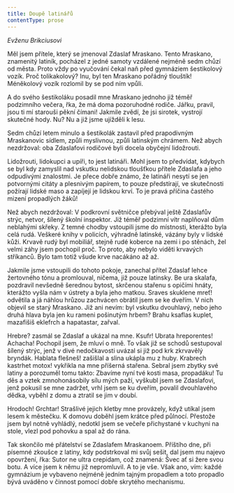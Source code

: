 ```yaml
---
title: Doupě latinářů
contentType: prose
---
```


_Evženu Brikciusovi_

  

Měl jsem přítele, který se jmenoval Zdaslaf Mraskano. Tento Mraskano, znamenitý latiník, pocházel z jedné samoty vzdálené nejméně sedm chůzí od města. Proto vždy po vyučování čekal naň před gymnáziem šestikolový vozík. Proč tolikakolový? Inu, byl ten Mraskano pořádný tlouštík! Méněkolový vozík rozlomil by se pod ním vpůli.

  

A do svého šestikoláku posadil mne Mraskano jednoho již téměř podzimního večera, řka, že má doma pozoruhodné rodiče. Jářku, pravil, jsou ti mí starouši pěkní čímani! Jakmile zvědí, že jsi sirotek, vystrojí skutečné hody. Nu? Nu a již jsme ujížděli k lesu.

  

Sedm chůzí letem minulo a šestikolák zastavil před prapodivným Mraskanovic sídlem, způli myslivnou, způli latinským chrámem. Než abych nezdržoval: oba Zdaslafovi rodičové byli docela obyčejní lidožrouti.

  

Lidožrouti, lidokupci a upíři, to jest latináři. Mohl jsem to předvídat, kdybych se byl kdy zamyslil nad vskutku nelidskou tloušťkou přítele Zdaslafa a jeho odpudivými znalostmi. Je přece dobře známo, že latináři nesytí se jen potvornými citáty a plesnivým papírem, to pouze předstírají, ve skutečnosti požírají lidské maso a zapíjejí je lidskou krví. To je pravá příčina častého mizení propadlých žáků!

  

Než abych nezdržoval: V podkrovní světničce přebýval ještě Zdaslafův strýc, netvor, šílený školní inspektor. Již téměř podzimní vítr naplňoval dům neblahými skřeky. Z temné chodby vstoupili jsme do místnosti, kterážto byla celá rudá. Veškeré knihy v policích, výhradně latinské, vázány byly v lidské kůži. Krvavě rudý byl mobiliář, stejně rudé koberce na zemi i po stěnách, žel velmi záhy jsem pochopil proč. To proto, aby nebylo viděti krvavých stříkanců. Bylo tam totiž všude krve nacákáno až až.

  

Jakmile jsme vstoupili do tohoto pokoje, zanechal přítel Zdaslaf lehce žertovného tónu a promlouval, ničema, již pouze latinsky. Be ura skalafa, pozdravil nevšedně šerednou bytost, skrčenou stařenu s opičími hnáty, kterážto vyšla nám v ústrety a byla jeho matkou. Sraves skuklene mreť! odvětila a já náhlou hrůzou zachvácen obrátil jsem se ke dveřím. V nich objevil se starý Mraskano. Již ani nevím: byl vskutku dvouhlavý, nebo jeho druhá hlava byla jen ku rameni pošinutým hrbem? Brahu ksaflas kuplet, mazafišiš eklefrch a hapatastar, zařval.

  

Hrebre? zasmál se Zdaslaf a ukázal na mne. Ksufr! Ubrata hreporentes! Achacha! Pochopil jsem, že mluví o mně. To však již se schodů sestupoval šílený strýc, jenž v divé nedočkavosti uvázal si již pod krk zkrvavělý bryndák. Hablata flešneš! zašišlal a slina ukápla mu z huby. Krabrech kastrhet motox! vykřikla na mne příšerná stařena. Sebral jsem zbytky své latiny a porozuměl tomu takto: Zbavíme nyní tvé kosti masa, propadáku! Tu děs a vztek zmnohonásobily sílu mých paží, vyškubl jsem se Zdaslafovi, jenž pokusil se mne zadržet, vrhl jsem se ku dveřím, povalil dvouhlavého dědka, vyběhl z domu a ztratil se jim v doubí.

  

Hrodoch! Grchtar! Strašlivé jejich kletby mne provázely, když utíkal jsem lesem k městečku. K domovu doběhl jsem krátce před půlnocí. Přestože jsem byl notně vyhládlý, nedotkl jsem se večeře přichystané v kuchyni na stole, vlezl pod pohovku a spal až do rána.

  

Tak skončilo mé přátelství se Zdaslafem Mraskanoem. Příštího dne, při písemné zkoušce z latiny, kdy podstrkoval mi svůj sešit, dal jsem mu najevo opovržení, řka: Sutor ne ultra crepidam, což znamená: Švec ať si žere svou botu. A více jsem k němu již nepromluvil. A to je vše. Však ano, vím: každé gymnázium je vybaveno nejméně jedním tajným propadlem a toto propadlo bývá uváděno v činnost pomocí dobře skrytého mechanismu.
